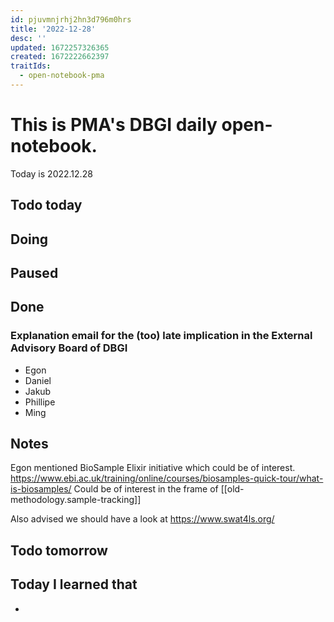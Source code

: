 ```yaml
---
id: pjuvmnjrhj2hn3d796m0hrs
title: '2022-12-28'
desc: ''
updated: 1672257326365
created: 1672222662397
traitIds:
  - open-notebook-pma
---
```


# This is PMA's DBGI daily open-notebook.

Today is 2022.12.28

## Todo today

###
###
###

## Doing

## Paused

## Done

### Explanation email for the (too) late implication in the External Advisory Board of DBGI 

- Egon
- Daniel
- Jakub
- Phillipe 
- Ming

## Notes

Egon mentioned BioSample Elixir initiative which could be of interest.
https://www.ebi.ac.uk/training/online/courses/biosamples-quick-tour/what-is-biosamples/
Could be of interest in the frame of [[old-methodology.sample-tracking]]

Also advised we should have a look at https://www.swat4ls.org/




## Todo tomorrow

###
###
###


## Today I learned that

- 